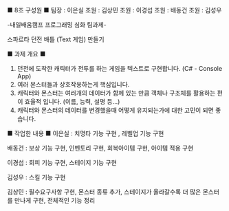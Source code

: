 ■ 8조 구성원 ■
팀장 : 이은실
조원 : 김상민
조원 : 이경섭
조원 : 배동건
조원 : 김성우

-내일배움캠프 프로그래밍 심화 팀과제-

스파르타 던전 배틀 (Text 게임) 만들기

■ 과제 개요 ■
1. 던전에 도착한 캐릭터가 전투를 하는 게임을 텍스트로 구현합니다. (C# - Console App)
2. 여러 몬스터들과 상호작용하는게 핵심입니다.
3. 캐릭터와 몬스터는 여러개의 데이터가 함께 있는 만큼 객체나 구조체를 활용하는 편이 효율적 입니다.
(이름, 능력, 설명 등…)
4. 캐릭터와 몬스터의 데이터를 변경했을때 어떻게 유지되는가에 대한 고민이 되면 좋습니다.

■ 작업한 내용 ■
  이은실 : 치명타 기능 구현 , 레벨업 기능 구현
  
  배동건 : 보상 기능 구현, 인벤토리 구현, 회복아이템 구현, 아이템 적용 구현
  
  이경섭 : 회피 기능 구현, 스테이지 기능 구현
  
  김성우 : 스킬 기능 구현
  
  김상민 : 필수요구사항 구현, 몬스터 종류 추가, 스테이지가 올라갈수록 더 많은 몬스터를 만나게 구현, 전체적인 기능 정리
